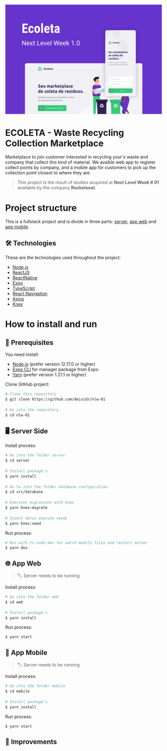 ![Capa do Projeto](capa.png)

# ECOLETA - Waste Recycling Collection Marketplace

Marketplace to join customer interested in recycling your's waste and company that collect this kind of material. We avaible web app to register collect points by company, and a mobile app for customers to pick up the collection point closest to where they are.

> This project is the result of studies acquired at **Next Level Week # 01** available by the company **Rocketseat**. 

# Project structure

This is a fullstack project and is divide in three parts: [server](server), [app web](web) and [app mobile](mobile).

## 🛠️ Technologies

These are the technologies used throughout the project:

-  [Node.js][nodejs]
-  [ReactJS](https://reactjs.org/)
-  [ReactNative](https://reactnative.dev/)
-  [Expo](https://expo.io/learn)
-  [TypeScript](https://www.typescriptlang.org/)
-  [React Navigation](https://reactnavigation.org/)
-  [Axios](https://github.com/axios/axios)
-  [Knex](http://knexjs.org/#knexfile)

# How to install and run

## 📌 Prerequisites

You need install:

- [Node.js][nodejs] (prefer version 12.17.0 or higher)
- [Expo CLI][expocli] for manager package from Expo
- [Yarn][yarn] (prefer version 1.21.1 or higher)

Clone GitHub project:

```bash
# Clone this repository
$ git clone https://github.com/deividr/nlw-01

# Go into the repository
$ cd nlw-01
```

## 🖥️ Server Side

Install process:

```bash
# Go into the folder server
$ cd server

# Install package's
$ yarn install

# Go to into the folder database configuration
$ cd src/database

# Executes migrations with knex
$ yarn knex:migrate

# Insert datas execute seeds
$ yarn knex:seed
```

Run process:

```bash
# Run with ts-node-dev for watch modify files and restart server
$ yarn dev
```

## 🌐 App Web

> 🏷️ Server needs to be running

Install process:

```bash
# Go into the folder web
$ cd web

# Install package's
$ yarn install
```

Run process:

```bash
$ yarn start
```

## 📱 App Mobile

> 🏷️ Server needs to be running

Install process:

```bash
# Go into the folder mobile
$ cd mobile

# Install package's
$ yarn install
```

Run process:

```bash
$ yarn start
```

## :tada: Improvements

[nodejs]: https://nodejs.org/
[expocli]: https://docs.expo.io/get-started/installation/
[yarn]: https://yarnpkg.com/
[vc]: https://code.visualstudio.com/
[vceditconfig]: https://marketplace.visualstudio.com/items?itemName=EditorConfig.EditorConfig
[vceslint]: https://marketplace.visualstudio.com/items?itemName=dbaeumer.vscode-eslint
